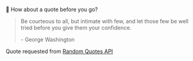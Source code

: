 📣 How about a quote before you go?

> Be courteous to all, but intimate with few, and let those few be well tried before you give them your confidence.
>
> <p>- George Washington</p>

Quote requested from [Random Quotes API](https://github.com/lukePeavey/quotable)
